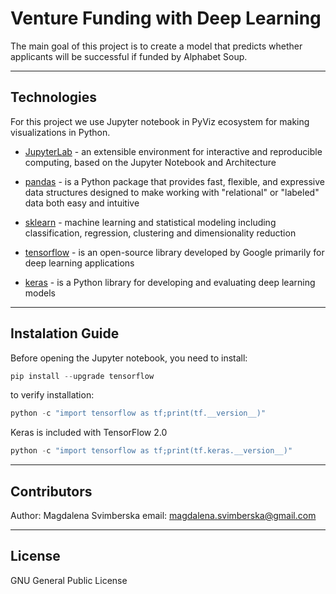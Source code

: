 # Venture Funding with Deep Learning

The main goal of this project is to create a model that predicts whether applicants will be successful if funded by Alphabet Soup.

---

## Technologies

For this project we use Jupyter notebook in PyViz ecosystem for making visualizations in Python.


* [JupyterLab](https://github.com/jupyterlab/jupyterlab) - an extensible environment for interactive and reproducible computing, based on the Jupyter Notebook and Architecture

* [pandas](https://github.com/pandas-dev/pandas) - is a Python package that provides fast, flexible, and expressive data structures designed to make working with "relational" or "labeled" data both easy and intuitive 

* [sklearn](https://www.analyticsvidhya.com/blog/2015/01/scikit-learn-python-machine-learning-tool/) - machine learning and statistical modeling including classification, regression, clustering and dimensionality reduction

* [tensorflow](https://www.simplilearn.com/tutorials/deep-learning-tutorial/what-is-tensorflow) - is an open-source library developed by Google primarily for deep learning applications

* [keras](https://machinelearningmastery.com/tutorial-first-neural-network-python-keras/) - is a Python library for developing and evaluating deep learning models

---

## Instalation Guide

Before opening the Jupyter notebook, you need to install:

```python
pip install --upgrade tensorflow
```

to verify installation:

```python
python -c "import tensorflow as tf;print(tf.__version__)"
```

Keras is included with TensorFlow 2.0

```python
python -c "import tensorflow as tf;print(tf.keras.__version__)"
```

---

## Contributors

Author: Magdalena Svimberska
email: magdalena.svimberska@gmail.com

---

## License

GNU General Public License
